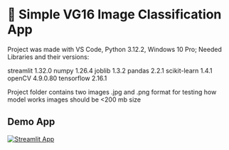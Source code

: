 # 🌷 Simple VG16 Image Classification App

Project was made with VS Code, Python  3.12.2, Windows 10 Pro;
Needed Libraries and their versions:

streamlit 1.32.0
numpy 1.26.4
joblib 1.3.2 
pandas 2.2.1
scikit-learn 1.4.1
openCV 4.9.0.80
tensorflow 2.16.1

Project folder contains two images .jpg and .png format for testing how model works
images should be <200 mb size

## Demo App

[![Streamlit App](https://static.streamlit.io/badges/streamlit_badge_black_white.svg)](https://imageclassifiervg16-khlystiuk.streamlit.app/)

